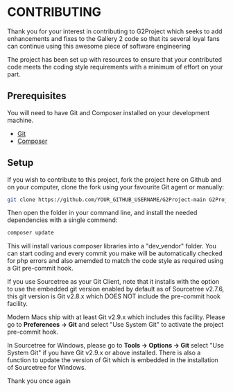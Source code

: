 # CONTRIBUTING

Thank you for your interest in contributing to G2Project which seeks to add enhancements and fixes to the Gallery 2 code so that its several loyal fans can continue using this awesome piece of software engineering

The project has been set up with resources to ensure that your contributed code meets the coding style requirements with a minimum of effort on your part.

## Prerequisites

You will need to have Git and Composer installed on your development machine.

- [Git](https://git-scm.com/)
- [Composer](https://getcomposer.org/)

## Setup

If you wish to contribute to this project, fork the project here on Github and on your computer, clone the fork using your favourite Git agent or manually:

```bash
git clone https://github.com/YOUR_GITHUB_USERNAME/G2Project-main G2Project-main
```


Then open the folder in your command line, and install the needed dependencies with a single commend:

```bash
composer update
```

This will install various composer libraries into a "dev_vendor" folder.
You can start coding and every commit you make will be automatically checked for php errors and also amemded to match the code style as required using a Git pre-commit hook.

If you use Sourcetree as your Git Client, note that it installs with the option to use the embedded git version enabled by default as of Sourcetree v2.7.6, this git version is Git v2.8.x which DOES NOT include the pre-commit hook facility.

Modern Macs ship with at least Git v2.9.x which includes this facility. Please go to **Preferences -> Git** and select "Use System Git" to activate the project pre-commit hook. 

In Sourcetree for Windows, please go to **Tools -> Options -> Git** select "Use System Git" if you have Git v2.9.x or above installed. 
There is also a function to update the version of Git which is embedded in the installation of Sourcetree for Windows.
 
Thank you once again
